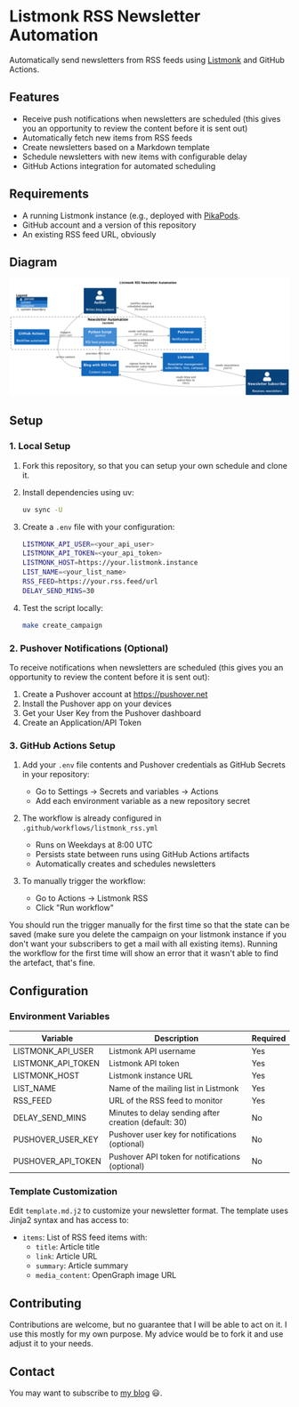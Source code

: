 # Listmonk RSS Newsletter Automation

Automatically send newsletters from RSS feeds using
[Listmonk](https://listmonk.app) and GitHub Actions.

## Features

- Receive push notifications when newsletters are scheduled (this gives you an
  opportunity to review the content before it is sent out)
- Automatically fetch new items from RSS feeds
- Create newsletters based on a Markdown template 
- Schedule newsletters with new items with configurable delay
- GitHub Actions integration for automated scheduling

## Requirements

- A running Listmonk instance (e.g., deployed with
  [PikaPods](https://www.pikapods.com).
- GitHub account and a version of this repository
- An existing RSS feed URL, obviously

## Diagram

![Architecture](assets/C4/architecture.png)

## Setup

### 1. Local Setup

1. Fork this repository, so that you can setup your own schedule and clone it.

2. Install dependencies using uv:
   ```bash
   uv sync -U
   ```

3. Create a `.env` file with your configuration:
   ```bash
   LISTMONK_API_USER=<your_api_user>
   LISTMONK_API_TOKEN=<your_api_token>
   LISTMONK_HOST=https://your.listmonk.instance
   LIST_NAME=<your_list_name>
   RSS_FEED=https://your.rss.feed/url
   DELAY_SEND_MINS=30
   ```

4. Test the script locally:
   ```bash
   make create_campaign
   ```

### 2. Pushover Notifications (Optional)

To receive notifications when newsletters are scheduled (this gives you an
  opportunity to review the content before it is sent out):

1. Create a Pushover account at https://pushover.net
2. Install the Pushover app on your devices
3. Get your User Key from the Pushover dashboard
4. Create an Application/API Token

### 3. GitHub Actions Setup

1. Add your `.env` file contents and Pushover credentials as GitHub Secrets in your repository:
   - Go to Settings → Secrets and variables → Actions
   - Add each environment variable as a new repository secret

2. The workflow is already configured in `.github/workflows/listmonk_rss.yml`
   - Runs on Weekdays at 8:00 UTC
   - Persists state between runs using GitHub Actions artifacts
   - Automatically creates and schedules newsletters

3. To manually trigger the workflow:
   - Go to Actions → Listmonk RSS
   - Click "Run workflow"

You should run the trigger manually for the first time so that the state can be
saved (make sure you delete the campaign on your listmonk instance if you don't
want your subscribers to get a mail with all existing items). Running the
workflow for the first time will show an error that it wasn't able to find the
artefact, that's fine.

## Configuration

### Environment Variables

| Variable              | Description                                      | Required |
|-----------------------|--------------------------------------------------|----------|
| LISTMONK_API_USER     | Listmonk API username                            | Yes      |
| LISTMONK_API_TOKEN    | Listmonk API token                               | Yes      |
| LISTMONK_HOST         | Listmonk instance URL                            | Yes      |
| LIST_NAME             | Name of the mailing list in Listmonk             | Yes      |
| RSS_FEED              | URL of the RSS feed to monitor                   | Yes      |
| DELAY_SEND_MINS        | Minutes to delay sending after creation (default: 30) | No       |
| PUSHOVER_USER_KEY     | Pushover user key for notifications (optional)   | No       |
| PUSHOVER_API_TOKEN    | Pushover API token for notifications (optional)  | No       |

### Template Customization

Edit `template.md.j2` to customize your newsletter format. The template uses Jinja2 syntax and has access to:

- `items`: List of RSS feed items with:
  - `title`: Article title
  - `link`: Article URL
  - `summary`: Article summary
  - `media_content`: OpenGraph image URL


## Contributing

Contributions are welcome, but no guarantee that I will be able to act on it. I
use this mostly for my own purpose. My advice would be to fork it and use
adjust it to your needs.

## Contact

You may want to subscribe to [my blog](https://blog.heuel.org) 😃.
